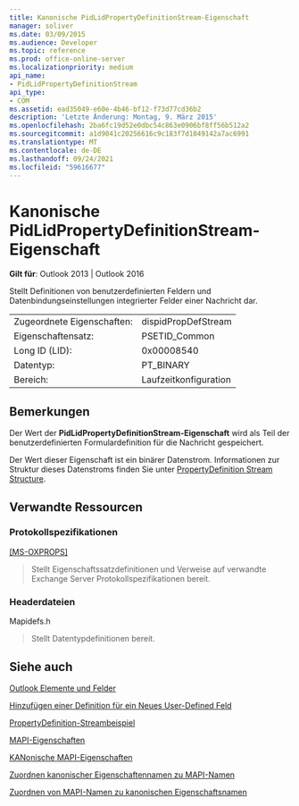 ```yaml
---
title: Kanonische PidLidPropertyDefinitionStream-Eigenschaft
manager: soliver
ms.date: 03/09/2015
ms.audience: Developer
ms.topic: reference
ms.prod: office-online-server
ms.localizationpriority: medium
api_name:
- PidLidPropertyDefinitionStream
api_type:
- COM
ms.assetid: ead35049-e60e-4b46-bf12-f73d77cd36b2
description: 'Letzte Änderung: Montag, 9. März 2015'
ms.openlocfilehash: 2ba6fc19d52e0dbc54c863e0906bf8ff56b512a2
ms.sourcegitcommit: a1d9041c20256616c9c183f7d1049142a7ac6991
ms.translationtype: MT
ms.contentlocale: de-DE
ms.lasthandoff: 09/24/2021
ms.locfileid: "59616677"
---
```

# <a name="pidlidpropertydefinitionstream-canonical-property"></a>Kanonische PidLidPropertyDefinitionStream-Eigenschaft

  
  
**Gilt für**: Outlook 2013 | Outlook 2016 
  
Stellt Definitionen von benutzerdefinierten Feldern und Datenbindungseinstellungen integrierter Felder einer Nachricht dar.
  
|||
|:-----|:-----|
|Zugeordnete Eigenschaften:  <br/> |dispidPropDefStream  <br/> |
|Eigenschaftensatz:  <br/> |PSETID_Common  <br/> |
|Long ID (LID):  <br/> |0x00008540  <br/> |
|Datentyp:  <br/> |PT_BINARY  <br/> |
|Bereich:  <br/> |Laufzeitkonfiguration  <br/> |
   
## <a name="remarks"></a>Bemerkungen

Der Wert der **PidLidPropertyDefinitionStream-Eigenschaft** wird als Teil der benutzerdefinierten Formulardefinition für die Nachricht gespeichert. 
  
Der Wert dieser Eigenschaft ist ein binärer Datenstrom. Informationen zur Struktur dieses Datenstroms finden Sie unter [PropertyDefinition Stream Structure](propertydefinition-stream-structure.md). 
  
## <a name="related-resources"></a>Verwandte Ressourcen

### <a name="protocol-specifications"></a>Protokollspezifikationen

[[MS-OXPROPS]](https://msdn.microsoft.com/library/f6ab1613-aefe-447d-a49c-18217230b148%28Office.15%29.aspx)
  
> Stellt Eigenschaftssatzdefinitionen und Verweise auf verwandte Exchange Server Protokollspezifikationen bereit.
    
### <a name="header-files"></a>Headerdateien

Mapidefs.h
  
> Stellt Datentypdefinitionen bereit.
    
## <a name="see-also"></a>Siehe auch



[Outlook Elemente und Felder](outlook-items-and-fields.md)
  
[Hinzufügen einer Definition für ein Neues User-Defined Feld](how-to-add-a-definition-for-a-new-user-defined-field.md)
  
[PropertyDefinition-Streambeispiel](propertydefinition-stream-sample.md)
  
[MAPI-Eigenschaften](mapi-properties.md)
  
[KANonische MAPI-Eigenschaften](mapi-canonical-properties.md)
  
[Zuordnen kanonischer Eigenschaftennamen zu MAPI-Namen](mapping-canonical-property-names-to-mapi-names.md)
  
[Zuordnen von MAPI-Namen zu kanonischen Eigenschaftsnamen](mapping-mapi-names-to-canonical-property-names.md)


